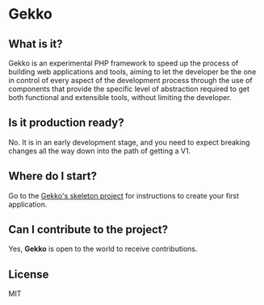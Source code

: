# Gekko

## What is it?

Gekko is an experimental PHP framework to speed up the process of building web applications and tools, aiming to let the developer be the one in control of every aspect of the development process through the use of components that provide the specific level of abstraction required to get both functional and extensible tools, without limiting the developer.

## Is it production ready?

No. It is in an early development stage, and you need to expect breaking changes all the way down into the path of getting a V1.

## Where do I start?

Go to the [Gekko's skeleton project](https://github.com/gekko-framework/skel) for instructions to create your first application.

## Can I contribute to the project?

Yes, **Gekko** is open to the world to receive contributions.

## License
MIT